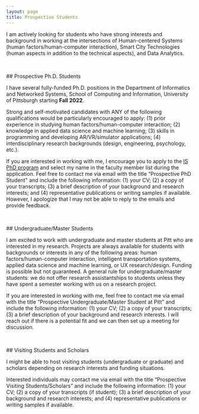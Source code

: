 ```yaml
---
layout: page
title: Prospective Students
---
```


I am actively looking for students who have strong interests and background in working at the intersections of Human-centered Systems (human factors/human-computer interaction), Smart City Technologies (human aspects in addition to the technical aspects), and Data Analytics. 

<!-- My research goal is to improve human performance, safety, and well-being by applying human factors and machine learning to the design, analysis, and evaluation of cyber-physical systems. My current research interest includes human-computer interaction/human factors, computational modeling of human behaviors, and human-centered design. Feel free to contact me if you are interested in collaborating/pursuing a Ph.D. in HF/HCI + Smart city technologies. -->

<p>&nbsp;</p>
## Prospective Ph.D. Students
<p></p>

I have several fully-funded Ph.D. positions in the Department of Informatics and Networked Systems, School of Computing and Information, University of Pittsburgh starting **Fall 2022**. 

Strong and self-motivated candidates with ANY of the following qualifications would be particularly encouraged to apply: (1) prior experience in studying human factors/human-computer interaction; (2) knowledge in applied data science and machine learning; (3) skills in programming and developing AR/VR/simulator applications; (4) interdisciplinary research backgrounds (design, engineering, psychology, etc.).

<!-- Strong candidates should be self-motivated and passionate about research on human-centered systems and have strong data analytical and programming skills. -->
<!-- psychology and engineering disciplines (Industrial Engineering / Electrical Engineering & Computer Science / Mechanical Engineering / Civil Engineering / etc.) -->

If you are interested in working with me, I encourage you to apply to the [IS PhD program](https://www.dins.pitt.edu/academics/phd-information-science) and select my name in the faculty member list during the application. Feel free to contact me via email with the title “Prospective PhD Student" and include the following information: (1) your CV; (2) a copy of your transcripts; (3) a brief description of your background and research interests; and (4) representative publications or writing samples if available. However, I apologize that I may not be able to reply to the emails and provide feedback. 



<p>&nbsp;</p>
## Undergraduate/Master Students
<p></p>

I am excited to work with undergraduate and master students at Pitt who are interested in my research. Projects are always available for students with backgrounds or interests in any of the following areas: human factors/human-computer interaction, intelligent transportation systems, applied data science and machine learning, or UX research/design. Funding is possible but not guaranteed. A general rule for undergraduate/master students: we do not offer research assistantships to students unless they have spent a semester working with us on a research project.

If you are interested in working with me, feel free to contact me via email with the title “Prospective Undergraduate/Master Student at Pitt” and include the following information: (1) your CV; (2) a copy of your transcripts; (3) a brief description of your background and research interests. I will reach out if there is a potential fit and we can then set up a meeting for discussion.

<!-- Many undergraduate researchers who worked with me became co-authors on my papers, and many of them are now at graduate schools and industry companies.  -->


<p>&nbsp;</p>
## Visiting Students and Scholars
<p></p>

I might be able to host visiting students (undergraduate or graduate) and scholars depending on research interests and funding situations.

Interested individuals may contact me via email with the title “Prospective Visiting Students/Scholars” and include the following information: (1) your CV; (2) a copy of your transcripts (if student); (3) a brief description of your background and research interests; and (4) representative publications or writing samples if available.
<!-- I will reach out if your background seems like a potential good fit. -->